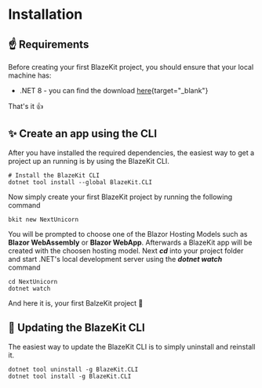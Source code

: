 ﻿# Installation
## ☝️ Requirements
Before creating your first BlazeKit project, you should ensure that your local machine has:
- .NET 8 - you can find the download [here](https://dotnet.microsoft.com/en-us/download){target="_blank"}

That's it 👍

## ✨ Create an app using the CLI
After you have installed the required dependencies, the easiest way to get a project up an running is by using the BlazeKit CLI.
```shell
# Install the BlazeKit CLI
dotnet tool install --global BlazeKit.CLI
```
Now simply create your first BlazeKit project by running the following command
```shell
bkit new NextUnicorn
```
You will be prompted to choose one of the Blazor Hosting Models such as **Blazor WebAssembly** or **Blazor WebApp**.
Afterwards a BlazeKit app will be created with the choosen hosting model.
Next **_cd_** into your project folder and start .NET's local development server using the **_dotnet watch_** command
```shell
cd NextUnicorn
dotnet watch
```
And here it is, your first BalzeKit project 🎉

## 🔄️ Updating the BlazeKit CLI
The easiest way to update the BlazeKit CLI is to simply uninstall and reinstall it.
```shell
dotnet tool uninstall -g BlazeKit.CLI
dotnet tool install -g BlazeKit.CLI
```

